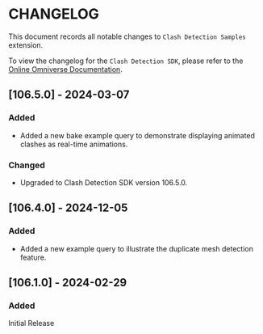# CHANGELOG

This document records all notable changes to `Clash Detection Samples` extension.

To view the changelog for the `Clash Detection SDK`, please refer to the [Online Omniverse Documentation](https://docs.omniverse.nvidia.com/extensions/latest/ext_clash-detection/clash-detection-changelog.html).

## [106.5.0] - 2024-03-07

### Added

- Added a new bake example query to demonstrate displaying animated clashes as real-time animations.

### Changed

- Upgraded to Clash Detection SDK version 106.5.0.

## [106.4.0] - 2024-12-05

### Added

- Added a new example query to illustrate the duplicate mesh detection feature.

## [106.1.0] - 2024-02-29

### Added

Initial Release
